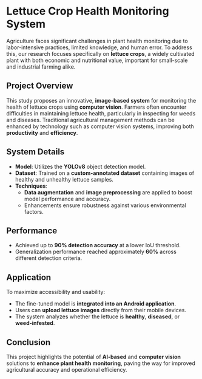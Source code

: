 # Lettuce Crop Health Monitoring System

Agriculture faces significant challenges in plant health monitoring due to labor-intensive practices, limited knowledge, and human error. To address this, our research focuses specifically on **lettuce crops**, a widely cultivated plant with both economic and nutritional value, important for small-scale and industrial farming alike.

## Project Overview

This study proposes an innovative, **image-based system** for monitoring the health of lettuce crops using **computer vision**. Farmers often encounter difficulties in maintaining lettuce health, particularly in inspecting for weeds and diseases. Traditional agricultural management methods can be enhanced by technology such as computer vision systems, improving both **productivity** and **efficiency**.

## System Details

- **Model**: Utilizes the **YOLOv8** object detection model.
- **Dataset**: Trained on a **custom-annotated dataset** containing images of healthy and unhealthy lettuce samples.
- **Techniques**: 
  - **Data augmentation** and **image preprocessing** are applied to boost model performance and accuracy.
  - Enhancements ensure robustness against various environmental factors.

## Performance

- Achieved up to **90% detection accuracy** at a lower IoU threshold.
- Generalization performance reached approximately **60%** across different detection criteria.

## Application

To maximize accessibility and usability:
- The fine-tuned model is **integrated into an Android application**.
- Users can **upload lettuce images** directly from their mobile devices.
- The system analyzes whether the lettuce is **healthy**, **diseased**, or **weed-infested**.

## Conclusion

This project highlights the potential of **AI-based** and **computer vision** solutions to **enhance plant health monitoring**, paving the way for improved agricultural accuracy and operational efficiency.
